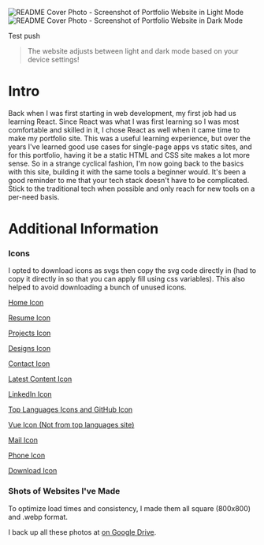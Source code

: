 ![README Cover Photo - Screenshot of Portfolio Website in Light Mode](./assets/README-cover-ldight.jpg)
![README Cover Photo - Screenshot of Portfolio Website in Dark Mode](./assets/README-cover-ddark.jpg)

Test push

> The website adjusts between light and dark mode based on your device settings!

# Intro

Back when I was first starting in web development, my first job had us learning React. Since React was what I was first learning so I was most comfortable and skilled in it, I chose React as well when it came time to make my portfolio site. This was a useful learning experience, but over the years I've learned good use cases for single-page apps vs static sites, and for this portfolio, having it be a static HTML and CSS site makes a lot more sense. So in a strange cyclical fashion, I'm now going back to the basics with this site, building it with the same tools a beginner would. It's been a good reminder to me that your tech stack doesn't have to be complicated. Stick to the traditional tech when possible and only reach for new tools on a per-need basis.

# Additional Information

### Icons

I opted to download icons as svgs then copy the svg code directly in (had to copy it directly in so that you can apply fill using css variables). This also helped to avoid downloading a bunch of unused icons.

[Home Icon](https://fonts.google.com/icons?selected=Material+Icons:home:&icon.query=home)

[Resume Icon](https://fonts.google.com/icons?selected=Material+Icons:description:&icon.query=description)

[Projects Icon](https://fontawesome.com/icons/code?f=classic&s=solid)

[Designs Icon](https://fonts.google.com/icons?selected=Material+Icons:color_lens:&icon.query=color+lens)

[Contact Icon](https://fonts.google.com/icons?selected=Material+Icons:account_box:&icon.query=account_box)

[Latest Content Icon](https://fonts.google.com/icons?selected=Material+Icons:subscriptions:&icon.query=subscriptions)

[LinkedIn Icon](https://fontawesome.com/icons/linkedin?f=brands&s=solid)

[Top Languages Icons and GitHub Icon](https://devicon.dev/)

[Vue Icon (Not from top languages site)](https://www.svgrepo.com/svg/327411/logo-vue)

[Mail Icon](https://fonts.google.com/icons?selected=Material+Icons:mail_outline:&icon.query=email&icon.set=Material+Icons)

[Phone Icon](https://fonts.google.com/icons?selected=Material+Icons:call:&icon.query=call&icon.set=Material+Icons)

[Download Icon](https://fonts.google.com/icons?selected=Material+Icons:download:&icon.query=download&icon.style=Filled)

### Shots of Websites I've Made

To optimize load times and consistency, I made them all square (800x800) and .webp format.

I back up all these photos at [on Google Drive](https://drive.google.com/drive/folders/1_zeYQGXOWTF6EYDtZDBi32dJSmL7dQuW?usp=drive_link).
